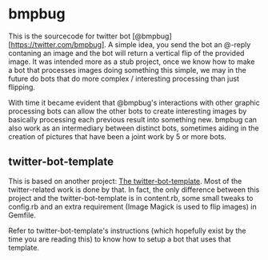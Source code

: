 # bmpbug
This is the sourcecode for twitter bot [@bmpbug][https://twitter.com/bmpbug]. A simple idea, you send the bot an @-reply contaning an image and the bot will return a vertical flip of the provided image. It was intended more as a stub project, once we know how to make a bot that processes images doing something this simple, we may in the future do bots that do more complex / interesting processing than just flipping.

With time it became evident that @bmpbug's interactions with other graphic processing bots can allow the other bots to create interesting images by basically processing each previous result into something new. bmpbug can also work as an intermediary between distinct bots, sometimes aiding in the creation of pictures that have been a joint work by 5 or more bots.

## twitter-bot-template

This is based on another project: [The twitter-bot-template](https://github.com/vexorian/twitter-bot-template). Most of the twitter-related work is done by that. In fact, the only difference between this project and the twitter-bot-template is in content.rb, some small tweaks to config.rb and an extra requirement (Image Magick is used to flip images) in Gemfile.

Refer to twitter-bot-template's instructions (which hopefully exist by the time you are reading this) to know how to setup a bot that uses that template. 
